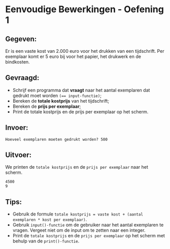 # Eenvoudige Bewerkingen - Oefening 1

## Gegeven:

Er is een vaste kost van 2.000 euro voor het drukken van een tijdschrift. Per exemplaar komt er 5 euro bij voor het papier, het drukwerk en de bindkosten.

## Gevraagd:

* Schrijf een programma dat **vraagt** naar het aantal exemplaren dat gedrukt moet worden `(== input-functie)`; 
* Bereken de **totale kostprijs** van het tijdschrift;
* Bereken de **prijs per exemplaar**;
* Print de totale kostprijs en de prijs per exemplaar op het scherm.

## Invoer: 
```
Hoeveel exemplaren moeten gedrukt worden? 500
```
## Uitvoer: 
We printen de `totale kostprijs` en de `prijs per exemplaar` naar het scherm.
```
4500
9
```

## Tips:
* Gebruik de formule `totale kostprijs = vaste kost + (aantal exemplaren * kost per exemplaar)`.
* Gebruik `input()-functie` om de gebruiker naar het aantal exemplaren te vragen. Vergeet niet om de input om te zetten naar een integer.
* Print de `totale kostprijs` en de `prijs per exemplaar` op het scherm met behulp van de `print()-functie`. 
